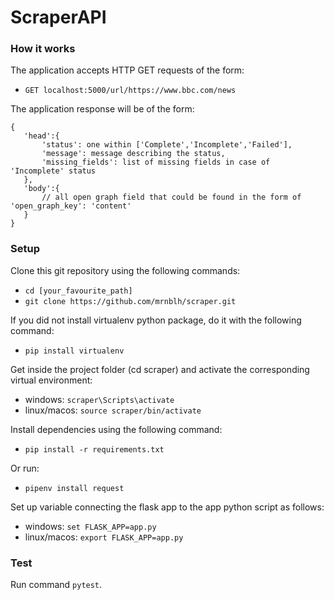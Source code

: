 # ScraperAPI

### How it works

The application accepts HTTP GET requests of the form:
* `GET localhost:5000/url/https://www.bbc.com/news`

The application response will be of the form:

```
{
   'head':{
       'status': one within ['Complete','Incomplete','Failed'],
       'message': message describing the status,
       'missing_fields': list of missing fields in case of 'Incomplete' status
   },
   'body':{
       // all open graph field that could be found in the form of 'open_graph_key': 'content'
   }
}
```

### Setup

Clone this git repository using the following commands:
* `cd [your_favourite_path]`
* `git clone https://github.com/mrnblh/scraper.git`

If you did not install virtualenv python package, do it with the following command:
* `pip install virtualenv`

Get inside the project folder (cd scraper) and activate the corresponding virtual environment:
* windows: `scraper\Scripts\activate`
* linux/macos: `source scraper/bin/activate`

Install dependencies using the following command:
* `pip install -r requirements.txt`

Or run:
* `pipenv install request`

Set up variable connecting the flask app to the app python script as follows:
* windows: `set FLASK_APP=app.py`
* linux/macos: `export FLASK_APP=app.py`

### Test

Run command `pytest`.